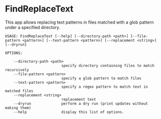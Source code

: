 # FindReplaceText

This app allows replacing text patterns in files matched with a glob pattern
under a specified directory.

```
USAGE: FindReplaceText [--help] [--directory-path <path>] [--file-pattern <pattern>] [--text-pattern <pattern>] [--replacement <string>] [--dryrun]

OPTIONS:

    --directory-path <path>
                          specify directory containing files to match recursively
    --file-pattern <pattern>
                          specify a glob pattern to match files
    --text-pattern <pattern>
                          specify a regex pattern to match text in matched files
    --replacement <string>
                          replacement text
    --dryrun              perform a dry run (print updates without making them)
    --help                display this list of options.
```
